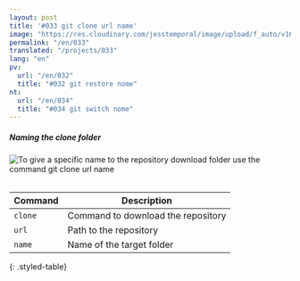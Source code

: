 ```yaml
---
layout: post
title: '#033 git clone url name'
image: "https://res.cloudinary.com/jesstemporal/image/upload/f_auto/v1642878600/gitfichas/en/033/thumbnail_wmonzr.jpg"
permalink: "/en/033"
translated: "/projects/033"
lang: "en"
pv:
  url: "/en/032"
  title: "#032 git restore nome"
nt:
  url: "/en/034"
  title: "#034 git switch nome"
---
```

##### Naming the clone folder

<img alt="To give a specific name to the repository download folder use the command git clone url name" src="https://res.cloudinary.com/jesstemporal/image/upload/v1642878600/gitfichas/en/033/full_yfvipy.jpg"><br><br>

| Command | Description |
|---------|-------------|
| `clone` | Command to download the repository |
| `url` | Path to the repository |
| `name` | Name of the target folder |
{: .styled-table}
